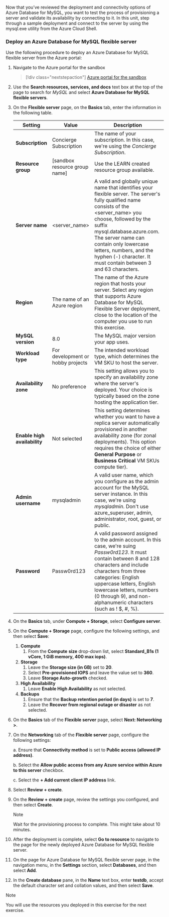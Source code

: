 Now that you’ve reviewed the deployment and connectivity options of Azure Database for MySQL, you want to test the process of provisioning a server and validate its availability by connecting to it. In this unit, step through a sample deployment and connect to the server by using the mysql.exe utility from the Azure Cloud Shell.

### Deploy an Azure Database for MySQL flexible server

Use the following procedure to deploy an Azure Database for MySQL flexible server from the Azure portal:

1. Navigate to the Azure portal for the sandbox

   > [!div class="nextstepaction"]
   > [Azure portal for the sandbox](https://portal.azure.com/learn.docs.microsoft.com?azure-portal=true)

2. Use the **Search resources, services, and docs** text box at the top of the page to search for *MySQL* and select **Azure Database for MySQL flexible servers**.

3. On the **Flexible server** page, on the **Basics** tab, enter the information in the following table.

   | **Setting**                  | **Value**                                | **Description**                                              |
   | ---------------------------- | ---------------------------------------- | ------------------------------------------------------------ |
   | **Subscription**             | Concierge Subscription                   | The name of your subscription. In this case, we're using the *Concierge Subscription*. |
   | **Resource group**           | <rgn>[sandbox resource group name]</rgn> | Use the LEARN created resource group available.              |
   | **Server name**              | <server_name>                            | A valid and globally unique name that identifies your flexible server. The server's fully qualified name consists of the <server_name> you choose, followed by the suffix mysql.database.azure.com. The server name can contain only lowercase letters, numbers, and the hyphen (-) character. It must contain between 3 and 63 characters.                                                                                                |
   | **Region**                   | The name of an Azure region              | The name of the Azure region that hosts your server. Select any region that supports Azure Database for MySQL Flexible Server deployment, close to the location of the computer you use to run this exercise.          |
   | **MySQL version**            | 8.0                                      | The MySQL major version your app uses.        |
   | **Workload type**            | For development or hobby projects        | The intended workload type, which determines the VM SKU to host the server. |
   | **Availability zone**        | No preference                            | This setting allows you to specify an availability zone where the server's deployed. Your choice is typically based on the zone hosting the application tier. |
   | **Enable high availability** | Not selected                             | This setting determines whether you want to have a replica server automatically provisioned in another availability zone (for zonal deployments). This option requires the choice of either **General Purpose** or **Business Critical** VM SKUs compute tier). |
   | **Admin username**           | mysqladmin                               | A valid user name, which you configure as the admin account for the MySQL server instance. In this case, we're using *mysqladmin*. Don't use azure_superuser, admin, administrator, root,  guest, or public.                                                                   |
   | **Password**                 | Passw0rd123                              | A valid password assigned to the admin account. In this case, we're suing *Passw0rd123*. It must contain between 8 and 128 characters and include characters from three categories: English uppercase letters, English lowercase letters, numbers (0 through 9), and non-alphanumeric characters (such as ! $, #, %). |

4. On the **Basics** tab, under **Compute + Storage**, select **Configure server**.

5. On the **Compute + Storage** page, configure the following settings, and then select **Save**:
    1. **Compute**
        1. From the **Compute** **size** drop-down list, select **Standard_B1s (1 vCore, 1 GiB memory, 400 max iops)**.
    1. **Storage**
       1. Leave the **Storage size (in GB)** set to **20**.
       2. Select **Pre-provisioned IOPS** and leave the value set to **360**.
       3. Leave **Storage Auto-growth** checked.
    1. **High Availability**
       1. Leave **Enable High Availability** as not selected.
    1. **Backups**
       1. Ensure that the **Backup retention period (in days)** is set to **7**.
       2. Leave the **Recover from regional outage or disaster** as not selected.

6. On the **Basics** tab of the **Flexible server** page, select **Next: Networking >**.

7. On the **Networking** tab of the **Flexible server** page, configure the following settings:

    a. Ensure that **Connectivity method** is set to **Public access (allowed IP address)**.

    b. Select the **Allow public access from any Azure service within Azure to this server** checkbox.

    c. Select the **+ Add current client IP address** link.

8. Select **Review + create**.

9. On the **Review + create** page, review the settings you configured, and then select **Create**.

    > [!NOTE]
    > Wait for the provisioning process to complete. This might take about 10 minutes.

10. After the deployment is complete, select **Go to resource** to navigate to the page for the newly deployed Azure Database for MySQL flexible server.

11. On the page for Azure Database for MySQL flexible server page, in the navigation menu, in the **Settings** section, select **Databases**, and then select **Add**.

12. In the **Create database** pane, in the **Name** text box, enter **testdb**, accept the default character set and collation values, and then select **Save**.

> [!NOTE]
> You will use the resources you deployed in this exercise for the next exercise.
